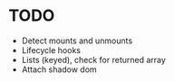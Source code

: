 # TODO

- Detect mounts and unmounts
- Lifecycle hooks
- Lists (keyed), check for returned array
- Attach shadow dom
